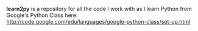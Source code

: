 <b>learn2py</b> is a repository for all the code I work with as I learn Python from Google's Python Class here:
http://code.google.com/edu/languages/google-python-class/set-up.html
